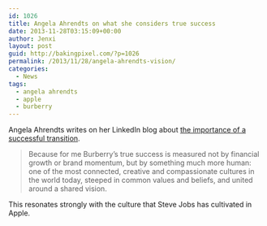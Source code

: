 ```yaml
---
id: 1026
title: Angela Ahrendts on what she considers true success
date: 2013-11-28T03:15:09+00:00
author: Jenxi
layout: post
guid: http://bakingpixel.com/?p=1026
permalink: /2013/11/28/angela-ahrendts-vision/
categories:
  - News
tags:
  - angela ahrendts
  - apple
  - burberry
---
```

Angela Ahrendts writes on her LinkedIn blog about [the importance of a successful transition](http://www.linkedin.com/today/post/article/20131126162633-269697626-why-a-successful-transition-is-a-great-legacy).

> Because for me Burberry’s true success is measured not by financial growth or brand momentum, but by something much more human: one of the most connected, creative and compassionate cultures in the world today, steeped in common values and beliefs, and united around a shared vision. 

This resonates strongly with the culture that Steve Jobs has cultivated in Apple.